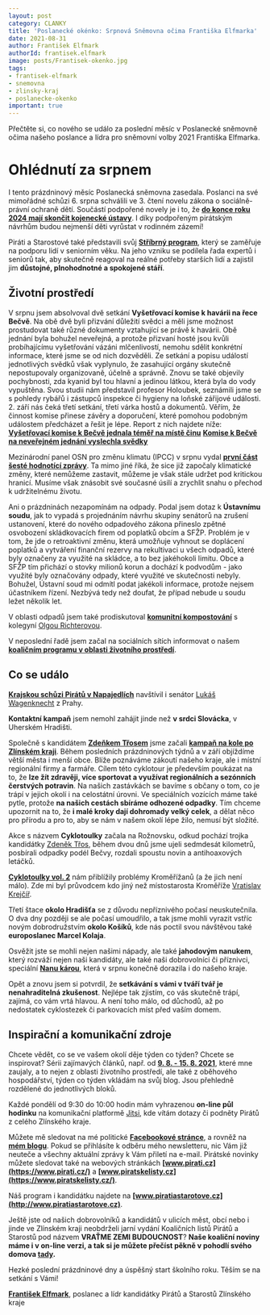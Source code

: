 ```yaml
---
layout: post
category: CLANKY
title: 'Poslanecké okénko: Srpnová Sněmovna očima Františka Elfmarka'
date: 2021-08-31
author: František Elfmark
authorId: frantisek.elfmark
image: posts/Frantisek-okenko.jpg
tags: 
- frantisek-elfmark
- snemovna
- zlinsky-kraj
- poslanecke-okenko
important: true
---
```


Přečtěte si, co nového se událo za poslední měsíc v Poslanecké sněmovně očima našeho poslance a lídra pro sněmovní volby 2021 Františka Elfmarka.

# Ohlédnutí za srpnem

I tento prázdninový měsíc Poslanecká sněmovna zasedala. Poslanci na své mimořádné schůzi 6. srpna schválili ve 3. čtení novelu zákona o sociálně-právní ochraně dětí. Součástí podpořené novely je i to, že **[do konce roku 2024 mají skončit kojenecké ústavy](https://www.frantisekelfmark.cz/pirati-prosadili-konec-kojeneckych-ustavu-nejmensi-deti-budou-vyrustat-v-rodinnem-zazemi/)**.  I díky podpořeným pirátským návrhům budou nejmenší děti vyrůstat v rodinném zázemí!

Piráti a Starostové také představili svůj **[Stříbrný program](https://www.frantisekelfmark.cz/pirati-a-starostove-predstavili-stribrny-predvolebni-program-zamereny-na-seniory/)**, který se zaměřuje na podporu lidí v seniorním věku. Na jeho vzniku se podílela řada expertů i seniorů tak, aby skutečně reagoval na reálné potřeby starších lidí a zajistil jim **důstojné, plnohodnotné a spokojené stáří**.

## Životní prostředí
V srpnu jsem absolvoval dvě setkání **Vyšetřovací komise k havárii na řece Bečvě**. Na obě dvě byli přizvání důležití svědci a měli jsme možnost prostudovat také různé dokumenty vztahující se právě k havárii. Obě jednání byla bohužel neveřejná, a protože přizvaní hosté jsou kvůli probíhajícímu vyšetřování vázáni mlčenlivostí, nemohu sdělit konkrétní informace, které jsme se od nich dozvěděli. 
Ze setkání a popisu událostí jednotlivých svědků však vyplynulo, že zasahující orgány skutečně nepostupovaly organizovaně, účelně a správně. Znovu se také objevily pochybnosti, zda kyanid byl tou hlavní a jedinou látkou, která byla do vody vypuštěna. Svou studii nám představil profesor Holoubek, seznámili jsme se s pohledy rybářů i zástupců inspekce či hygieny na loňské zářijové události. 2. září nás čeká třetí setkání, třetí várka hostů a dokumentů. Věřím, že činnost komise přinese závěry a doporučení, které pomohou podobným událostem předcházet a řešit je lépe. Report z nich najdete níže:
**[Vyšetřovací komise k Bečvě jednala téměř na místě činu](https://www.frantisekelfmark.cz/vysetrovaci-komise-k-becve-jednala-temer-na-miste-cinu/)**
**[Komise k Bečvě na neveřejném jednání vyslechla svědky](https://www.frantisekelfmark.cz/komise-k-becve-na-neverejnem-jednani-vyslechla-svedky/)**

Mezinárodní panel OSN pro změnu klimatu (IPCC) v srpnu vydal **[první část šesté hodnotící zprávy](https://www.frantisekelfmark.cz/nezapominejme-na-klimatickou-zmenu-at-se-nepripomene-sama/)**. Ta mimo jiné říká, že sice již započaly klimatické změny, které nemůžeme zastavit, můžeme je však stále udržet pod kritickou hranicí. Musíme však znásobit své současné úsilí a zrychlit snahu o přechod k udržitelnému životu.

Ani o prázdninách nezapomínám na odpady. Podal jsem dotaz k **Ústavnímu soudu**, jak to vypadá s projednáním návrhu skupiny senátorů na zrušení ustanovení, které do nového odpadového zákona přineslo zpětné osvobození skládkovacích firem od poplatků obcím a SFŽP. 
Problém je v tom, že jde o retroaktivní změnu, která umožňuje vyhnout se doplácení poplatků a vytváření finanční rezervy na rekultivaci u všech odpadů, které byly označeny za využité na skládce, a to bez jakéhokoli limitu. Obce a SFŽP tím přichází o stovky milionů korun a dochází k podvodům - jako využité byly označovány odpady, které využité ve skutečnosti nebyly. Bohužel, Ústavní soud mi odmítl podat jakékoli informace, protože nejsem účastníkem řízení. Nezbývá tedy než doufat, že případ nebude u soudu ležet několik let. 

V oblasti odpadů jsem také prodiskutoval **[komunitní kompostování](https://www.frantisekelfmark.cz/pirati-vedi-jak-zamezit-plytvani-vyuzitelneho-materialu-na-skladkach/)** s kolegyní [Olgou Richterovou](https://www.piratiastarostove.cz/kandidati/olga-richterova/).

V neposlední řadě jsem začal na sociálních sítích informovat o našem **[koaličním programu v oblasti životního prostředí](https://www.frantisekelfmark.cz/nas-program-pro-zivotni-prostredi-1-dil/)**.

## Co se událo

**[Krajskou schůzi Pirátů v Napajedlích](https://www.frantisekelfmark.cz/krajskou-schuzi-piratu-v-napajedlich-navstivil-i-senator-wagenknecht-z-prahy/y)** navštívil i senátor [Lukáš Wagenknecht](https://lukaswagenknecht.cz/) z Prahy.

**Kontaktní kampaň** jsem nemohl zahájit jinde než **v srdci Slovácka**, v Uherském Hradišti.

Společně s kandidátem **[Zdeňkem Třosem](https://www.piratiastarostove.cz/kandidati/zdenek-tros/)** jsme začali **[kampaň na kole po Zlínském kraji](https://www.frantisekelfmark.cz/podporte-cyklotoulky-piratu-a-starostu-po-malebnych-mistech-zlinskeho-kraje-at-uz-na-kole-nebo-prijdte-na-planovanych-stacich-na-kus-reci/)**. Během posledních prázdninových týdnů a v září objíždíme větší města i menší obce. Blíže poznáváme zákoutí našeho kraje, ale i místní regionální firmy a farmáře. Cílem této cyklotour je především poukázat na to, že **lze žít zdravěji, více sportovat a využívat regionálních a sezónních čerstvých potravin**. Na našich zastávkách se bavíme s občany o tom, co je trápí v jejich okolí i na celostátní úrovni. Ve speciálních vozících máme také pytle, protože **na našich cestách sbíráme odhozené odpadky**. Tím chceme upozornit na to, že **i malé kroky dají dohromady velký celek**, a dělat něco pro přírodu a pro to, aby se nám v našem okolí lépe žilo, nemusí být složité.

Akce s názvem **Cyklotoulky** začala na Rožnovsku, odkud pochází trojka kandidátky [Zdeněk Třos](https://www.piratiastarostove.cz/kandidati/zdenek-tros/), během dvou dnů jsme ujeli sedmdesát kilometrů, posbírali odpadky podél Bečvy, rozdali spoustu novin a antihoaxových letáčků. 

**[Cyklotoulky vol. 2](https://www.frantisekelfmark.cz/report-z-cyklotoulek-piratu-a-starostu-ii-dil-kromerizsko/)** nám přiblížily problémy Kroměřížanů (a že jich není málo). Zde mi byl průvodcem kdo jiný než místostarosta Kroměříže [Vratislav Krejčíř](https://zlinsky.pirati.cz/lide/vratislav-krejcir/).

Třetí štace **okolo Hradišťa** se z důvodu nepříznivého počasí neuskutečnila. O dva dny později se ale počasí umoudřilo, a tak jsme mohli vyrazit vstříc novým dobrodružstvím **okolo Košíků**, kde nás poctil svou návštěvou také **europoslanec Marcel Kolaja**.

Osvěžit jste se mohli nejen našimi nápady, ale také **jahodovým nanukem**, který rozváží nejen naši kandidáty, ale také naši dobrovolníci či příznivci, speciální **[Nanu károu](https://www.frantisekelfmark.cz/nanukara-dorazila-take-do-zlinskeho-kraje/)**, která v srpnu konečně dorazila i do našeho kraje.

Opět a znovu jsem si potvrdil, že **setkávání s vámi v tváří tvář je nenahraditelná zkušenost**. Nejlépe tak zjistím, co vás skutečně trápí, zajímá, co vám vrtá hlavou. A není toho málo, od důchodů, až po nedostatek cyklostezek či parkovacích míst před vaším domem. 

## Inspirační a komunikační zdroje
Chcete vědět, co se ve vašem okolí děje týden co týden? Chcete se inspirovat? Sérii zajímavých článků, např. od **[9. 8. - 15. 8. 2021](https://www.frantisekelfmark.cz/tydenni-inspirace-clanku-9-8-15-8-2021/)**, které mne zaujaly, a to nejen z oblasti životního prostředí, ale také z oběhového hospodářství, týden co týden vkládám na svůj blog. Jsou přehledně rozdělené do jednotlivých bloků.

Každé pondělí od 9:30 do 10:00 hodin mám vyhrazenou **on-line půl hodinku** na komunikační platformě [Jitsi](https://meet.jit.si/kancelarelfmark), kde vítám dotazy či podněty Pirátů z celého Zlínského kraje. 

Můžete mě sledovat na mé politické **[Facebookové stránce](https://www.facebook.com/FrantisekElfmark.DiS/)**, a rovněž na **[mém blogu](https://www.frantisekelfmark.cz/)**. Pokud se přihlásíte k odběru mého newsletteru, nic Vám již neuteče a všechny aktuální zprávy k Vám přiletí na e-mail. Pirátské novinky můžete sledovat také na webových stránkách **[www.pirati.cz](https://www.pirati.cz/)** a **[www.piratskelisty.cz](https://www.piratskelisty.cz/)**.

Náš program i kandidátku najdete na **[www.piratiastarotove.cz](http://www.piratiastarotove.cz)**.

Ještě jste od našich dobrovolníků a kandidátů v ulicích měst, obcí nebo i jinde ve Zlínském kraji neobdrželi jarní vydání Koaličních listů Pirátů a Starostů pod názvem **VRAŤME ZEMI BUDOUCNOST**? **Naše koaliční noviny máme i v on-line verzi, a tak si je můžete přečíst pěkně v pohodlí svého domova [tady](https://issuu.com/elfik/docs/zli_nska_mutace_pas_noviny_jaro_2021).**

Hezké poslední prázdninové dny a úspěšný start školního roku. Těším se na setkání s Vámi!

**[František Elfmark](https://zlinsky.pirati.cz/lide/frantisek-elfmark/)**, poslanec a lídr kandidátky Pirátů a Starostů Zlínského kraje








